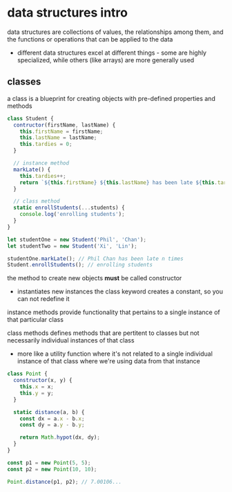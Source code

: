 # data structures intro

data structures are collections of values, the relationships among them, and the functions or operations that can be applied to the data
- different data structures excel at different things - some are highly specialized, while others (like arrays) are more generally used

## classes

a class is a blueprint for creating objects with pre-defined properties and methods

```js
class Student {
  contructor(firstName, lastName) {
    this.firstName = firstName;
    this.lastName = lastName;
    this.tardies = 0;
  }

  // instance method
  markLate() {
    this.tardies++;
    return `${this.firstName} ${this.lastName} has been late ${this.tardies} times`;
  }

  // class method
  static enrollStudents(...students) {
    console.log('enrolling students');
  }
}

let studentOne = new Student('Phil', 'Chan');
let studentTwo = new Student('Xi', 'Lin');

studentOne.markLate(); // Phil Chan has been late n times
Student.enrollStudents(); // enrolling students
```

the method to create new objects **must** be called constructor
- instantiates new instances
the class keyword creates a constant, so you can not redefine it

instance methods provide functionality that pertains to a single instance of that particular class

class methods defines methods that are pertitent to classes but not necessarily individual instances of that class
- more like a utility function where it's not related to a single individual instance of that class where we're using data from that instance
```js
class Point {
  constructor(x, y) {
    this.x = x;
    this.y = y;
  }

  static distance(a, b) {
    const dx = a.x - b.x;
    const dy = a.y - b.y;

    return Math.hypot(dx, dy);
  }
}

const p1 = new Point(5, 5);
const p2 = new Point(10, 10);

Point.distance(p1, p2); // 7.00106...
```













